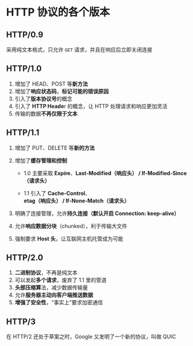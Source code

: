 # HTTP 协议的各个版本

## HTTP/0.9

采用纯文本格式，只允许 `GET` 请求，并且在响应后立即关闭连接

## HTTP/1.0

1. 增加了 HEAD、POST 等**新方法**
2. 增加了**响应状态码**，**标记可能的错误原因**
3. 引入了**版本协议号**的概念
4. 引入了 **HTTP Heade**r 的概念，让 HTTP 处理请求和响应更加灵活
5. 传输的数据**不再仅限于文本**

## HTTP/1.1

1. 增加了 PUT、DELETE 等**新的方法**

2. 增加了**缓存管理和控制**

   - 1.0 主要采取 **Expire**、**Last-Modified（响应头） / If-Modified-Since（请求头）**

   - 1.1 引入了 **Cache-Control**、**etag（响应头） / If-None-Match（请求头）** 

3. 明确了连接管理，允许**持久连接（默认开启 Connection: keep-alive）**

4. 允许**响应数据分块**（chunked），利于传输大文件

5. 强制要求 **Host 头**，让互联网主机托管成为可能

## HTTP/2.0

1. **二进制协议**，不再是纯文本
2. 可以发起**多个请求**，废弃了 1.1 里的管道
3. **头部压缩算**法，减少数据传输量
4. 允许**服务器主动向客户端推送数据**
5. **增强了安全性**，“事实上”要求加密通信

## HTTP/3

在 HTTP/2 还处于草案之时，Google 又发明了一个新的协议，叫做 QUIC